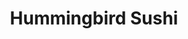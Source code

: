 ---
layout: place
title: "Hummingbird Sushi"
permalink: /washington/seattle/hummingbird-sushi.html
stateAbbr: WA
stateName: Washington
cityName: Seattle
seo:
  name: "Hummingbird Sushi"
  type: Restaurant
  links: https://www.hummingbirdsushi.com/
description: "Looking for sushi in Seattle, Washington? Check out Hummingbird Sushi for a delightful Japanese dining experience. Enjoy a variety of sushi and other dishes ..."
place_id: ChIJ82HkJwAVkFQRTVtFMY60XvA
photos:
  - name: >-
      places/ChIJ82HkJwAVkFQRTVtFMY60XvA/photos/AeeoHcIHIbP3qPKJprBpoRfj5EBb0pCUodlqME3ZnbFBH11IvVUa4KjfIAzeLlb2KDix6Y4L9i-v6xIPosjKxXatUdJM0d0wa9eNbw8Mi194G0hNb4-Df3c-mHwWqlOVD3ZbsZSexIhmuc5mknb3HYkWjoFwy4813S87DaoXs0IpFUTfnkoX7_aGSxHGFyEiC-Osy_M_nEd3JOEBv2NfSZdvDGYaK9ynNyzSD7uScrnrPJihogVvumQfH4x1k-GjpZZB4s7s6yiAd_MK-ubq6xR560lW8qQK3f9ba1MutG-0gtUs2Q
    widthPx: 4000
    heightPx: 2252
    authorAttributions:
      - displayName: Hummingbird Sushi
        uri: https://maps.google.com/maps/contrib/107364252327831330485
        photoUri: >-
          https://lh3.googleusercontent.com/a-/ALV-UjVMjil8BeGd9P7Q-TIzhJVpQN24geKPYVzOek6FE_fqKv0vgJo9=s100-p-k-no-mo
    flagContentUri: >-
      https://www.google.com/local/imagery/report/?cb_client=maps_api_places.places_api&image_key=!1e10!2sAF1QipM-gTtn1XpRPIYxF0rT9N61FG-6EeE7aGJHpmKw&hl=en-US
    googleMapsUri: >-
      https://www.google.com/maps/place//data=!3m4!1e2!3m2!1sAF1QipM-gTtn1XpRPIYxF0rT9N61FG-6EeE7aGJHpmKw!2e10!4m2!3m1!1s0x5490150027e461f3:0xf05eb48e31455b4d
  - name: >-
      places/ChIJ82HkJwAVkFQRTVtFMY60XvA/photos/AeeoHcJQ-752ZqET43M_t8F8URMXMx7udOeJWgjCf2DmWF_6HJ8l3fMplgHyf3YAlvY5tKCQQqMvbTJ85BQpTDJWbrSn2TmrOLejL7KA_bjj5fgFIE-x4JD4wSQb_q1Bw0KAOrLp-v-fUyDNTfRxoakJJswX_MO3DsQ-RT1NEOjfNzTXehTyakxUuxZtRoCM7ioat2KB9N4lIRIn1YC6i_A4P3d6so9elyDxhP-VT2IoUzbzWUO1z-G2bPQXrqL3eml7AqwfpGpKeyYkEHYp1DQm4cq69EIpgFL9iyCCDLgVjjNUaw
    widthPx: 1400
    heightPx: 933
    authorAttributions:
      - displayName: Hummingbird Sushi
        uri: https://maps.google.com/maps/contrib/107364252327831330485
        photoUri: >-
          https://lh3.googleusercontent.com/a-/ALV-UjVMjil8BeGd9P7Q-TIzhJVpQN24geKPYVzOek6FE_fqKv0vgJo9=s100-p-k-no-mo
    flagContentUri: >-
      https://www.google.com/local/imagery/report/?cb_client=maps_api_places.places_api&image_key=!1e10!2sAF1QipO0IeX2__H29IYkAaNYoeU3egFthVYqpKI_pF2P&hl=en-US
    googleMapsUri: >-
      https://www.google.com/maps/place//data=!3m4!1e2!3m2!1sAF1QipO0IeX2__H29IYkAaNYoeU3egFthVYqpKI_pF2P!2e10!4m2!3m1!1s0x5490150027e461f3:0xf05eb48e31455b4d
  - name: >-
      places/ChIJ82HkJwAVkFQRTVtFMY60XvA/photos/AeeoHcKcTpeef5ToVSGttOgQQXoAHE9cHOMVGaIqBz1x_GhcntRCtAD5xFTx0go9ssm_EWKc0LZrgFChqOteRo2qCxJRyiXVv18fHMYKO9Gu2CalueR5w5KATRUlNS0CyS_lqniZEnJn7hknASwdfl7VAXWbgzoBBFTMlndBbSGry5VlFW8tNfqZTPp1pXEzajjh05tamLO_rLSr6XHQBz0qDwbwLJZ8lI4BUyrXOcu_PH9JtnmdLwWPLIgu5v3W9zm_Lzm9X8dSLk36OXut-Dm6ZfT2sSfcv8ockmWEiyMzC_UaEw
    widthPx: 3199
    heightPx: 4800
    authorAttributions:
      - displayName: Hummingbird Sushi
        uri: https://maps.google.com/maps/contrib/107364252327831330485
        photoUri: >-
          https://lh3.googleusercontent.com/a-/ALV-UjVMjil8BeGd9P7Q-TIzhJVpQN24geKPYVzOek6FE_fqKv0vgJo9=s100-p-k-no-mo
    flagContentUri: >-
      https://www.google.com/local/imagery/report/?cb_client=maps_api_places.places_api&image_key=!1e10!2sAF1QipNq-dkD9hob5UjyPfS1xEtOJzSS8ecnI5Av7PO2&hl=en-US
    googleMapsUri: >-
      https://www.google.com/maps/place//data=!3m4!1e2!3m2!1sAF1QipNq-dkD9hob5UjyPfS1xEtOJzSS8ecnI5Av7PO2!2e10!4m2!3m1!1s0x5490150027e461f3:0xf05eb48e31455b4d
  - name: >-
      places/ChIJ82HkJwAVkFQRTVtFMY60XvA/photos/AeeoHcJE1TUEb68FqURtoYW7sJKIsyI8kPCYzUAtBzGR4NlvSeTNM9JcP-s9oAI69t9fCI3AdxSS511nWtUODYcmt8XJCWGMtmodCipo4Bqqk--7AJIaL9G7tJjl65P1ThhHzvqS1PE4ywGaf5O3xUyG1EQAKxbUolWVLec0T5NNLEa_yDwFmBRmWQH8tDjeOParqZDk1eB5eb0IMV2eKcbTWzp35wcuriKjjpFZVGDM7B7H1KLPCt_wWj-Rt9qgT7Ej4NYtzEfblIqckrFh995XT1eT2wGtU5IOPXkd2upGq0m3K-BKUL8GV-8AhA7GydQwFu3iIU-RMgIzGYqv1lyrLLbX8NQUhlQBTbXgGBlQXx5PyknJaWNtTkWhEbw_IvXe0nYqWHcfx9z_tAWaHO5WhYt68R3MTOhn_TE9rO-CHxs
    widthPx: 3699
    heightPx: 2516
    authorAttributions:
      - displayName: Brad Lim
        uri: https://maps.google.com/maps/contrib/107893109822250287599
        photoUri: >-
          https://lh3.googleusercontent.com/a/ACg8ocLkUYPczyWulEw_W7m4UoVd71ydyeHixy9Q-3Uq74tEpR6_wJU=s100-p-k-no-mo
    flagContentUri: >-
      https://www.google.com/local/imagery/report/?cb_client=maps_api_places.places_api&image_key=!1e10!2sCIHM0ogKEICAgIDP_Nb8Hw&hl=en-US
    googleMapsUri: >-
      https://www.google.com/maps/place//data=!3m4!1e2!3m2!1sCIHM0ogKEICAgIDP_Nb8Hw!2e10!4m2!3m1!1s0x5490150027e461f3:0xf05eb48e31455b4d
  - name: >-
      places/ChIJ82HkJwAVkFQRTVtFMY60XvA/photos/AeeoHcL6RGrWYZDk9a3_cG62x-o3h1ip5ZiCSjGy4SEJ6IbX-VGrsAmUXJf5lGDeP_H2lCycZhUAHAGkL3NDd3WtH0piocQ05aStwE2Xe8G33w_VKxUUY6_YWRzCT5dt22IcoKU7nltX7hQynjgMvmLJzy3TFxJBFBReqQKF5u81gYwtJy1cqQTASlILc-HFVAcaf6cQB6AbuK5NZz4ja0ce5M2IaYlr6z6J7uRf2Jz6XzFtq3B1fRxYoYeqM1BHa8RFPnYCM2_RQtYOgdFN6JVh_cAuXcxsg-77SEUlllsoX9FLog
    widthPx: 3199
    heightPx: 4800
    authorAttributions:
      - displayName: Hummingbird Sushi
        uri: https://maps.google.com/maps/contrib/107364252327831330485
        photoUri: >-
          https://lh3.googleusercontent.com/a-/ALV-UjVMjil8BeGd9P7Q-TIzhJVpQN24geKPYVzOek6FE_fqKv0vgJo9=s100-p-k-no-mo
    flagContentUri: >-
      https://www.google.com/local/imagery/report/?cb_client=maps_api_places.places_api&image_key=!1e10!2sAF1QipNMdtOi9X6ilGnvo9wgH54Tou1KjcS8Q4phkDRJ&hl=en-US
    googleMapsUri: >-
      https://www.google.com/maps/place//data=!3m4!1e2!3m2!1sAF1QipNMdtOi9X6ilGnvo9wgH54Tou1KjcS8Q4phkDRJ!2e10!4m2!3m1!1s0x5490150027e461f3:0xf05eb48e31455b4d
  - name: >-
      places/ChIJ82HkJwAVkFQRTVtFMY60XvA/photos/AeeoHcJARoYQgym_AwP0N3qRHwvLVkTqniLqhxOPvBOcQbDp12vv4uztGfLc57pc95TXaRluxL99ilzJDfiESjLYS1GQBYsflFWeV7Aj3wCP4CFycelIAN3LirlWGIS_gc7SaWpPsC79jP8TGZ54RwcVpgOd5z1zxVWjQsdetqOHRkYVauyS1S68B_Ahs_PIuWa6czcwXKFS2zELHHco-KXZkczgQWr6f8ZWwEmrHjXLVHD896CbMFBlCGgycCdloXzCrEMncg0cCgkQMzQ9YObFlK2f3NYx_qfIFEvebA9egiVe9A
    widthPx: 4000
    heightPx: 3000
    authorAttributions:
      - displayName: Hummingbird Sushi
        uri: https://maps.google.com/maps/contrib/107364252327831330485
        photoUri: >-
          https://lh3.googleusercontent.com/a-/ALV-UjVMjil8BeGd9P7Q-TIzhJVpQN24geKPYVzOek6FE_fqKv0vgJo9=s100-p-k-no-mo
    flagContentUri: >-
      https://www.google.com/local/imagery/report/?cb_client=maps_api_places.places_api&image_key=!1e10!2sAF1QipMHPTFrmWg-gL0c6LkSkE5op6z80wOBqtb2MUlP&hl=en-US
    googleMapsUri: >-
      https://www.google.com/maps/place//data=!3m4!1e2!3m2!1sAF1QipMHPTFrmWg-gL0c6LkSkE5op6z80wOBqtb2MUlP!2e10!4m2!3m1!1s0x5490150027e461f3:0xf05eb48e31455b4d
  - name: >-
      places/ChIJ82HkJwAVkFQRTVtFMY60XvA/photos/AeeoHcLYtnFpuErgjbi2EWmaVzBDZk7x9g9TiXk5zWUfs4RkXbmczKIimDIX1Bf5I59I8A8aUKx3i6YRIkw6xDd1uYgKrpZhXyizqO96l1yQ4V8N3609Rwg5gbXUafsJj9Rpo-n_Mt2PABHQUgMWrK2WKCHAbHbhaX8dIbPMo4QHdlyeTcszd4VqD02HGJUkdUVhX_io7nY3V2juJmfoI7ZAL48zMDD8cff_2qRN56DQOZs_aCmCkaqd715M7q12mhIQ8PqxgTYKDJl7w9Y6dxBVW_qEcCOdrabHdEU5SqYE7rsUbg
    widthPx: 3199
    heightPx: 4800
    authorAttributions:
      - displayName: Hummingbird Sushi
        uri: https://maps.google.com/maps/contrib/107364252327831330485
        photoUri: >-
          https://lh3.googleusercontent.com/a-/ALV-UjVMjil8BeGd9P7Q-TIzhJVpQN24geKPYVzOek6FE_fqKv0vgJo9=s100-p-k-no-mo
    flagContentUri: >-
      https://www.google.com/local/imagery/report/?cb_client=maps_api_places.places_api&image_key=!1e10!2sAF1QipOz-ldtyUrymmUM6RCiu5y0KGUAcKbsQft-3Fcj&hl=en-US
    googleMapsUri: >-
      https://www.google.com/maps/place//data=!3m4!1e2!3m2!1sAF1QipOz-ldtyUrymmUM6RCiu5y0KGUAcKbsQft-3Fcj!2e10!4m2!3m1!1s0x5490150027e461f3:0xf05eb48e31455b4d
  - name: >-
      places/ChIJ82HkJwAVkFQRTVtFMY60XvA/photos/AeeoHcKg_ZmQy1NEA15WY4DJ89ESnqQeBuacnHGp0fpEa4hPwWnJ6P9ZD7lkQUtFIjkoKwilE_ER04XDnA5nTL4JvLJ6R9W4q-TWCt1eIam0UGLQe9sJX3WgAs0oRJEE8lbB_JUwSWv1sA9IFJgnau4jsJfK_Hv7eerMIysUJRsVLRLfCdoJ1zv-i9bXwuEIWX72VgSzz_OSI60b_ecZ99n5H4k7djyPCrZVppLy3RDmsMl2uLxAs-9oaU_QACMGRA4F0Uem8iinq_PUUT9L45lQXwY8VeKf5Y1RltAuZEfGaH87bg
    widthPx: 1400
    heightPx: 963
    authorAttributions:
      - displayName: Hummingbird Sushi
        uri: https://maps.google.com/maps/contrib/107364252327831330485
        photoUri: >-
          https://lh3.googleusercontent.com/a-/ALV-UjVMjil8BeGd9P7Q-TIzhJVpQN24geKPYVzOek6FE_fqKv0vgJo9=s100-p-k-no-mo
    flagContentUri: >-
      https://www.google.com/local/imagery/report/?cb_client=maps_api_places.places_api&image_key=!1e10!2sAF1QipNcEoS6DJxWtrkfEqHPaNbRICJWox3rXj4qQVDq&hl=en-US
    googleMapsUri: >-
      https://www.google.com/maps/place//data=!3m4!1e2!3m2!1sAF1QipNcEoS6DJxWtrkfEqHPaNbRICJWox3rXj4qQVDq!2e10!4m2!3m1!1s0x5490150027e461f3:0xf05eb48e31455b4d
  - name: >-
      places/ChIJ82HkJwAVkFQRTVtFMY60XvA/photos/AeeoHcK4oj5Te-Du25gdTJQ8p7C_MhcasSO-z27WbB13NxAzkabusC0043N1YagY-LSTkFm4VkaIkHr4wm9eyp0i0wVrQ0fP1YnE4mCgw8diGzO-GGxctWojgRYdyYaJqx89OqaKYHc5iXsXXI8y-2WaK8gFRp6Ok0-WI6kwoGtI4HjCykALCfvRWT7GXtWcvtxfO2iquE4tf5Ma4lTskY-geqQvZzsD2RXILftBxukENTNIry_aMMyVqo-JGzduqQdkrW5IYVszBStoHipt1hmSH6ctfA1Q8j6sz1vv4Krkv8VWnw
    widthPx: 4000
    heightPx: 3000
    authorAttributions:
      - displayName: Hummingbird Sushi
        uri: https://maps.google.com/maps/contrib/107364252327831330485
        photoUri: >-
          https://lh3.googleusercontent.com/a-/ALV-UjVMjil8BeGd9P7Q-TIzhJVpQN24geKPYVzOek6FE_fqKv0vgJo9=s100-p-k-no-mo
    flagContentUri: >-
      https://www.google.com/local/imagery/report/?cb_client=maps_api_places.places_api&image_key=!1e10!2sAF1QipMTNckQIi8rYvyr-1Hyj8-heuTqTJoO4eKqDmUd&hl=en-US
    googleMapsUri: >-
      https://www.google.com/maps/place//data=!3m4!1e2!3m2!1sAF1QipMTNckQIi8rYvyr-1Hyj8-heuTqTJoO4eKqDmUd!2e10!4m2!3m1!1s0x5490150027e461f3:0xf05eb48e31455b4d
  - name: >-
      places/ChIJ82HkJwAVkFQRTVtFMY60XvA/photos/AeeoHcJgbmP-h76fD-xVbGPpvbJoCe7tfxP8fKAA3fNJa9J1wh0IohEHWsJZp51ZZhdm51dnWJrsEqUJiuEQpnTxJFBcR0i6zQueny93GeytvBzKi8hKO01ocW0UizI01Jg-Ny3EvqwVvlTbmZycc30KRXi_oOZX_o8eAculcCoZB3Khmk_nPlOSlgA9HSi2xBdN6YvovHSaQPQ3xhhM_kwOg9MRk3h3aAroVJJ2nhZoylRhjoo4eeFbFudjtWxAUdEMc6q_L3b0qxNYdBOZEPZVeQ5A42gFGytBVSMG71HIFahCKA
    widthPx: 4000
    heightPx: 3000
    authorAttributions:
      - displayName: Hummingbird Sushi
        uri: https://maps.google.com/maps/contrib/107364252327831330485
        photoUri: >-
          https://lh3.googleusercontent.com/a-/ALV-UjVMjil8BeGd9P7Q-TIzhJVpQN24geKPYVzOek6FE_fqKv0vgJo9=s100-p-k-no-mo
    flagContentUri: >-
      https://www.google.com/local/imagery/report/?cb_client=maps_api_places.places_api&image_key=!1e10!2sAF1QipPwrwyeIWFKMsKONFeRqSW-uB6y03A9BRfEwSiX&hl=en-US
    googleMapsUri: >-
      https://www.google.com/maps/place//data=!3m4!1e2!3m2!1sAF1QipPwrwyeIWFKMsKONFeRqSW-uB6y03A9BRfEwSiX!2e10!4m2!3m1!1s0x5490150027e461f3:0xf05eb48e31455b4d
address: 11 Mercer St, Seattle, WA 98109, USA
street: 11 Mercer St
city: Seattle
state: WA
zip: '98109'
country: USA
neighborhood: Uptown
latitude: '47.624473'
longitude: '-122.356147'
accessibility_options: null
business_status: OPERATIONAL
name: Hummingbird Sushi
google_maps_links:
  directionsUri: >-
    https://www.google.com/maps/dir//''/data=!4m7!4m6!1m1!4e2!1m2!1m1!1s0x5490150027e461f3:0xf05eb48e31455b4d!3e0
  placeUri: https://maps.google.com/?cid=17320479739718490957
  writeAReviewUri: >-
    https://www.google.com/maps/place//data=!4m3!3m2!1s0x5490150027e461f3:0xf05eb48e31455b4d!12e1
  reviewsUri: >-
    https://www.google.com/maps/place//data=!4m4!3m3!1s0x5490150027e461f3:0xf05eb48e31455b4d!9m1!1b1
  photosUri: >-
    https://www.google.com/maps/place//data=!4m3!3m2!1s0x5490150027e461f3:0xf05eb48e31455b4d!10e5
primary_type: Japanese Restaurant
opening_hours:
  regular: null
  current: null
secondary_opening_hours:
  regular:
    weekdayDescriptions: null
    type: null
  current:
    weekdayDescriptions: null
    type: null
phone: (206) 413-5995
price_level: null
price_range: $100 &ndash; & up
rating: '4.8'
rating_count: 90
website: https://www.hummingbirdsushi.com/
reviews: null
parking_options: null
payment_options: null
allow_dogs: null
curbside_pickup: null
delivery: null
dine_in: null
good_for_children: null
good_for_groups: null
good_for_sports: null
live_music: null
menu_for_children: null
outdoor_seating: null
reservable: null
restroom: null
serves_beer: null
serves_breakfast: null
serves_brunch: null
serves_cocktails: null
serves_coffee: null
serves_dinner: null
serves_dessert: null
serves_lunch: null
serves_vegetarian_food: null
serves_wine: null
takeout: null
summary: null

---